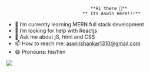                                     **Hi there 👋**
                                 ** Its Aswin Here!!!**



- 🌱 I’m currently learning  MERN full stack development
- 🤔 I’m looking for help with Reactjs
- 💬 Ask me about jS, html and CSS
- 📫 How to reach me: aswinshankar1310@gmail.com
- 😄 Pronouns: his/him

<img src = "https://github-readme-stats.vercel.app/api?username=aswin130&&show_icons=true&title_color=F9813A&icon_color=bb2acf&text_color=151515&bg_color=C6FFC1">
